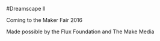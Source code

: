 #Dreamscape II

Coming to the Maker Fair 2016

Made possible by the Flux Foundation and The Make Media
